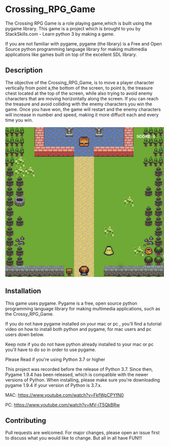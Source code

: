 # Crossing_RPG_Game

The Crossing RPG Game is a role playing game,which is built using the pygame library. This game is a project which
is brought to you  by StackSkills.com - Learn python 3 by making a game.

If you are not familiar with pygame, pygame (the library) is a Free and Open Source python programming language 
library for making multimedia applications like games built on top of the excellent SDL library.

## Description

The objective of the Crossing_RPG_Game, is to move a player character vertically from point a,the bottom of the screen,
to point b, the treasure chest located at the top of the screen, while also trying to avoid enemy characters that are moving
horizontally along the screen. If you can reach the treasure and avoid colliding with the enemy characters you win the 
game. Once you have won, the game will restart and the enemy characters will increase in number and speed, making it more 
diffuclt each and every time you win.

![](https://github.com/Hermann2356/Crossing_RPG_Game/blob/master/Screen%20Shot%202020-02-11%20at%202.10.21%20PM.png)

## Installation

This game uses pygame. Pygame is a free, open source python programming language library for making multimedia applications, 
such as the Crossy_RPG_Game.

If you do not have pygame installed on your mac or pc , you'll find a tutorial video on how to install both python and
pygame, for mac users and pc users down below.

Keep note if you do not have python already installed to your mac or pc you'll have to do so in order to use pygame. 

Please Read if you're using Python 3.7 or higher

This project was recorded before the release of Python 3.7. Since then, Pygame 1.9.4 has been released, 
which is compatible with the newer versions of Python. When installing, please make sure you're downloading pygame 1.9.4 
if your version of Python is 3.7.x.



MAC: https://www.youtube.com/watch?v=FkfWpCPYfN0

PC: https://www.youtube.com/watch?v=MV-iT5QkBRw

## Contributing
Pull requests are welcomed. For major changes, please open an issue first to discuss what you would like to change.
But all in all have FUN!!!


